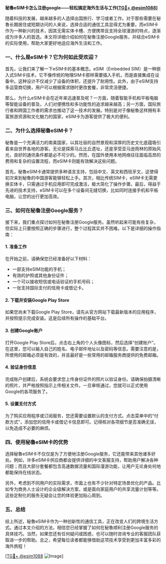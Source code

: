 **秘魯eSIM卡怎么注册google——轻松搞定海外生活与工作[[TG💪+ @esim1088](https://t.me/s/esim1088)]**

随着科技的发展，越来越多的人选择出国旅行、学习或者工作。对于那些需要在秘魯长期居住或短期访问的人来说，选择合适的通信工具显得尤为重要。而eSIM卡作为一种新兴的技术，因其无需实体卡槽、方便携带且支持全球漫游的特点，逐渐成为许多人的首选。本文将详细介绍如何在秘魯注册Google服务，并结合eSIM卡的实际使用，帮助大家更好地适应海外生活和工作。

### 一、什么是eSIM卡？它为何如此受欢迎？

首先，让我们来了解一下eSIM卡的基本概念。eSIM（Embedded SIM）是一种嵌入式SIM卡技术，它不像传统的物理SIM卡那样需要插入手机，而是直接集成在设备中。这种设计不仅减少了设备的体积，还提升了耐用性。此外，由于eSIM支持多运营商切换，用户可以根据需求随时更改套餐，非常灵活便捷。

那么，为什么eSIM卡会在近年来迅速普及呢？一方面，随着智能手机和平板电脑等智能设备的普及，人们对便携性和多功能性的追求越来越高；另一方面，国际旅行者和跨国工作者的需求也推动了这一技术的发展。特别是对于像秘魯这样拥有丰富旅游资源和文化魅力的国家，eSIM卡为游客提供了极大的便利。

### 二、为什么选择秘魯eSIM卡？

秘魯是一个充满活力的南美国家，以其壮丽的自然景观和深厚的历史文化底蕴吸引着来自世界各地的游客。无论是探索马丘比丘遗址，还是享受亚马逊雨林的原始风光，良好的通讯条件都是必不可少的。然而，在国外使用本地网络往往面临高昂的费用和复杂的设置流程，而eSIM卡则能有效解决这些问题。

首先，秘魯eSIM卡通常提供多种语言支持，包括中文、英文和西班牙文，这使得初次来到秘魯的中国游客能够轻松上手。其次，相比传统SIM卡，eSIM卡无需更换实体卡，只需通过手机应用即可完成激活，极大简化了操作步骤。最后，得益于先进的技术支持，eSIM卡可以在多个设备间无缝切换，比如同时连接手机和平板电脑，让您的出行更加高效。

### 三、如何在秘魯注册Google服务？

接下来，我们重点探讨如何在秘魯注册Google服务。虽然听起来可能有些复杂，但实际上只要按照正确的步骤进行，整个过程其实并不困难。以下是详细的操作指南：

#### 1. 准备工作

在开始之前，请确保您已经准备好以下材料：
- 一部支持eSIM功能的手机；
- 有效的护照或其他身份证件；
- 一个可以接收短信或电话验证的手机号码；
- 一张支持国际支付的信用卡或借记卡。

#### 2. 下载并安装Google Play Store

如果您尚未下载Google Play Store，请先从官方网站下载最新版本的应用程序，并按照提示完成安装。这是后续所有操作的基础平台。

#### 3. 创建Google账户

打开Google Play Store后，点击右上角的个人头像图标，然后选择“创建账户”。在这里，您可以输入自己的姓名、电子邮件地址以及密码等信息。需要注意的是，所使用的邮箱必须是有效的，并且最好是一些常用的邮箱服务商提供的免费邮箱。

#### 4. 验证身份信息

完成账户创建后，系统会要求您上传身份证件的照片以验证身份。请确保拍摄清晰的照片，并严格按照指示上传相关文件。一旦审核通过，您就可以正式使用Google的各项服务了。

#### 5. 设置支付方式

为了购买应用程序或订阅服务，您还需要设置默认的支付方式。点击菜单中的“付款方式”，添加您的信用卡或借记卡信息即可。记得核对各项细节是否准确无误，以免造成不必要的麻烦。

### 四、使用秘魯eSIM卡的优势

选择秘魯eSIM卡不仅仅是为了方便地注册Google服务，它还能带来其他诸多好处。例如，许多eSIM卡供应商都会提供详细的中文客服支持，帮助用户解决各种问题；而且大部分套餐都包含高速数据流量和国际漫游功能，让用户无论身处何地都能保持在线状态。

另外，考虑到不同用户的实际需求，市面上也有不少针对特定场景优化的产品。比如专为商务人士设计的企业级解决方案，或是面向家庭用户的共享流量计划等等。这些定制化的服务无疑会让您的体验更加贴心周到。

### 五、总结

综上所述，秘魯eSIM卡作为一种创新性的通信工具，正在改变人们的跨境生活方式。通过本文介绍的方法，相信您已经掌握了如何在秘魯顺利注册Google服务的具体技巧。当然，如果您还有任何疑问或困惑，也可以随时咨询专业的客服团队获取进一步的帮助。总之，希望每位读者都能够借助这项技术享受到更加丰富多彩的海外旅程！

[[TG💪+ @esim1088](https://t.me/s/esim1088) ![Image](https://i.postimg.cc/4NQfJmqS/Snipaste-2025-05-13-00-14-12.png)]